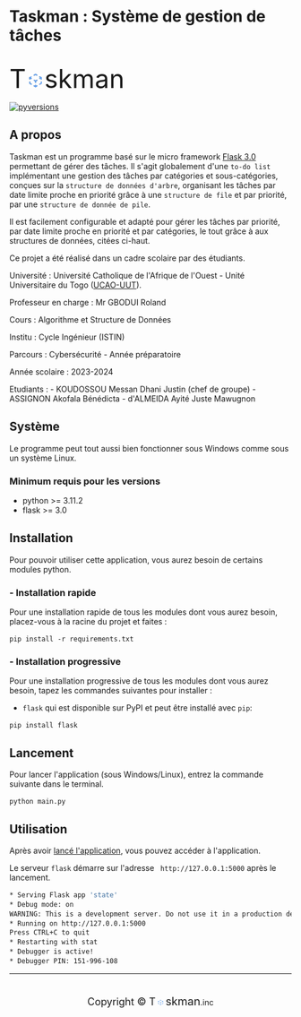 # Taskman : Système de gestion de tâches
<span style="font-size:46px;">T</span>
<img src="https://raw.githubusercontent.com/Onzk/TaskMan/master/static/assets/main-logo.png" width="25" style="margin-top:2rem" /> <span style="font-size:46px;">skman</span>

[![pyversions](https://img.shields.io/pypi/pyversions/scrapy-playwright.svg)](https://pypi.python.org/pypi/scrapy-playwright)

## A propos

Taskman est un programme basé sur le micro framework [Flask 3.0](https://flask.palletsprojects.com/en/3.0.x/) permettant
de gérer des tâches. Il s'agit globalement d'une `to-do list` implémentant une gestion des tâches par catégories et sous-catégories, conçues sur la ``structure de données d'arbre``, organisant les tâches par date limite proche en priorité grâce à une ``structure de file`` et par priorité, par une ``structure de donnée de pile``. 

Il est facilement configurable et adapté pour gérer les tâches par priorité, par date limite proche en priorité et par catégories, le tout grâce à aux structures de données, citées ci-haut.

Ce projet a été réalisé dans un cadre scolaire par des étudiants. 

Université : Université Catholique de l'Afrique de l'Ouest - Unité Universitaire du Togo ([UCAO-UUT](https://ucao-uut.tg/)).

Professeur en charge : Mr GBODUI Roland

Cours : Algorithme et Structure de Données

Institu : Cycle Ingénieur (ISTIN)

Parcours : Cybersécurité - Année préparatoire

Année scolaire : 2023-2024 

Etudiants :
    - KOUDOSSOU Messan Dhani Justin (chef de groupe)
    - ASSIGNON Akofala Bénédicta
    - d'ALMEIDA Ayité Juste Mawugnon


## Système

Le programme peut tout aussi bien fonctionner sous Windows comme sous un système Linux.


### Minimum requis pour les versions

* python >= 3.11.2
* flask >= 3.0


## Installation

Pour pouvoir utiliser cette application, vous aurez besoin de certains modules python.


### - Installation rapide

Pour une installation rapide de tous les modules dont vous aurez besoin, placez-vous à la racine du projet et faites :

```
pip install -r requirements.txt
```

### - Installation progressive

Pour une installation progressive de tous les modules dont vous aurez besoin, tapez les commandes suivantes pour installer :

* `flask` qui est disponible sur PyPI et peut être installé avec `pip`:

```
pip install flask
```

## Lancement

Pour lancer l'application (sous Windows/Linux), entrez la commande suivante dans le terminal.
```
python main.py
```

## Utilisation

Après avoir [lancé l'application](#lancement), vous pouvez accéder à l'application.

Le serveur `flask` démarre sur l'adresse ` http://127.0.0.1:5000` après le lancement.
```sh
* Serving Flask app 'state'
* Debug mode: on
WARNING: This is a development server. Do not use it in a production deployment. Use a production WSGI server instead.
* Running on http://127.0.0.1:5000
Press CTRL+C to quit
* Restarting with stat
* Debugger is active!
* Debugger PIN: 151-996-108
```
<hr>
<div style="text-align:center">
<span style="font-size:18px;">Copyright &copy; T</span>
<img src="https://raw.githubusercontent.com/Onzk/TaskMan/master/static/assets/main-logo.png" width="10" style="margin-top:2rem" /> <span style="font-size:20px;">skman</span>.inc
</div>